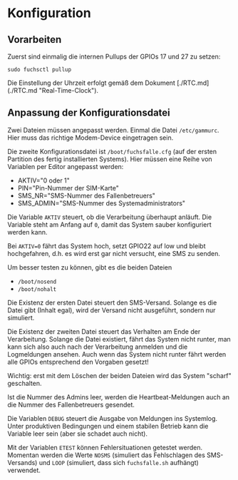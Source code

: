 Konfiguration
=============

Vorarbeiten
-----------

Zuerst sind einmalig die internen Pullups der GPIOs 17 und 27 zu setzen:

    sudo fuchsctl pullup

Die Einstellung der Uhrzeit erfolgt gemäß dem Dokument
[./RTC.md] (./RTC.md "Real-Time-Clock").


Anpassung der Konfigurationsdatei
---------------------------------

Zwei Dateien müssen angepasst werden. Einmal die Datei `/etc/gammurc`.
Hier muss das richtige Modem-Device eingetragen sein.

Die zweite Konfigurationsdatei ist `/boot/fuchsfalle.cfg` (auf der ersten
Partition des fertig installierten Systems). Hier müssen eine Reihe von
Variablen per Editor angepasst werden:

  - AKTIV="0 oder 1"
  - PIN="Pin-Nummer der SIM-Karte"
  - SMS_NR="SMS-Nummer des Fallenbetreuers"
  - SMS_ADMIN="SMS-Nummer des Systemadministrators"

Die Variable `AKTIV` steuert, ob die Verarbeitung überhaupt anläuft. Die
Variable steht am Anfang auf `0`, damit das System sauber konfiguriert
werden kann. 

Bei `AKTIV=0` fährt das System hoch, setzt GPIO22 auf low und bleibt
hochgefahren, d.h. es wird erst gar nicht versucht, eine SMS zu
senden.

Um besser testen zu können, gibt es die beiden Dateien

  - `/boot/nosend`
  - `/boot/nohalt`

Die Existenz der ersten Datei steuert den SMS-Versand. Solange es die
Datei gibt (Inhalt egal), wird der Versand nicht ausgeführt, sondern
nur simuliert.

Die Existenz der zweiten Datei steuert das Verhalten am Ende der
Verarbeitung. Solange die Datei existiert, fährt das System nicht runter,
man kann sich also auch nach der Verarbeitung anmelden und die
Logmeldungen ansehen. Auch wenn das System nicht runter fährt werden
alle GPIOs entsprechend den Vorgaben gesetzt!

Wichtig: erst mit dem Löschen der beiden Dateien wird das System "scharf" 
geschalten.

Ist die Nummer des Admins leer, werden die Heartbeat-Meldungen auch an
die Nummer des Fallenbetreuers gesendet.

Die Variablen `DEBUG` steuert die Ausgabe von Meldungen ins Systemlog.
Unter produktiven Bedingungen und einem stabilen Betrieb kann die
Variable leer sein (aber sie schadet auch nicht).

Mit der Variablen `ETEST` können Fehlersituationen getestet werden.
Momentan werden die Werte `NOSMS` (simuliert das Fehlschlagen des
SMS-Versands) und `LOOP` (simuliert, dass sich `fuchsfalle.sh` aufhängt)
verwendet.

